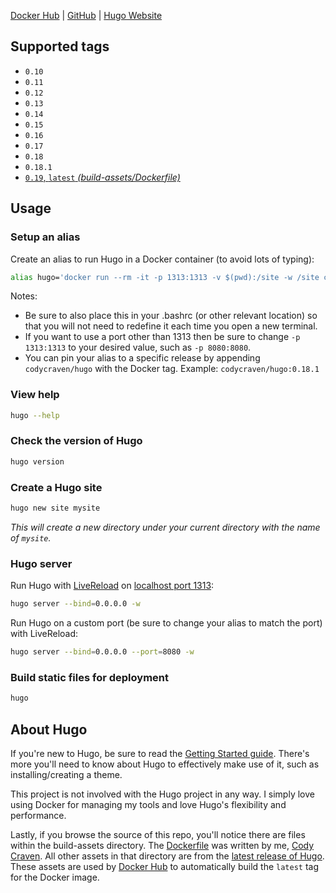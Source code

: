[Docker Hub](https://hub.docker.com/r/codycraven/hugo/) | [GitHub](https://github.com/codycraven/docker-hugo) | [Hugo Website](https://gohugo.io/)

## Supported tags

* `0.10`
* `0.11`
* `0.12`
* `0.13`
* `0.14`
* `0.15`
* `0.16`
* `0.17`
* `0.18`
* `0.18.1`
* [`0.19`, `latest` _(build-assets/Dockerfile)_](https://github.com/codycraven/docker-hugo/blob/master/build-assets/Dockerfile)

## Usage

### Setup an alias

Create an alias to run Hugo in a Docker container (to avoid lots of typing):

```bash
alias hugo='docker run --rm -it -p 1313:1313 -v $(pwd):/site -w /site codycraven/hugo'
```

Notes:

* Be sure to also place this in your .bashrc (or other relevant location) so that you will not need to redefine it each time you open a new terminal.
* If you want to use a port other than 1313 then be sure to change `-p 1313:1313` to your desired value, such as `-p 8080:8080`.
* You can pin your alias to a specific release by appending `codycraven/hugo` with the Docker tag. Example: `codycraven/hugo:0.18.1`

### View help

```bash
hugo --help
```

### Check the version of Hugo

```bash
hugo version
```

### Create a Hugo site

```bash
hugo new site mysite
```

_This will create a new directory under your current directory with the name of `mysite`._

### Hugo server

Run Hugo with [LiveReload](https://gohugo.io/extras/livereload/) on [localhost port 1313](http://localhost:1313):

```bash
hugo server --bind=0.0.0.0 -w
```

Run Hugo on a custom port (be sure to change your alias to match the port) with LiveReload:

```bash
hugo server --bind=0.0.0.0 --port=8080 -w
```

### Build static files for deployment

```bash
hugo
```

## About Hugo

If you're new to Hugo, be sure to read the [Getting Started guide](https://gohugo.io/overview/introduction/). There's more you'll need to know about Hugo to effectively make use of it, such as installing/creating a theme.

This project is not involved with the Hugo project in any way. I simply love using Docker for managing my tools and love Hugo's flexibility and performance.

Lastly, if you browse the source of this repo, you'll notice there are files within the build-assets directory. The [Dockerfile](https://github.com/codycraven/docker-hugo/blob/master/build-assets/Dockerfile) was written by me, [Cody Craven](https://github.com/codycraven). All other assets in that directory are from the [latest release of Hugo](https://github.com/spf13/hugo/releases). These assets are used by [Docker Hub](https://hub.docker.com/r/codycraven/hugo/) to automatically build the `latest` tag for the Docker image.
